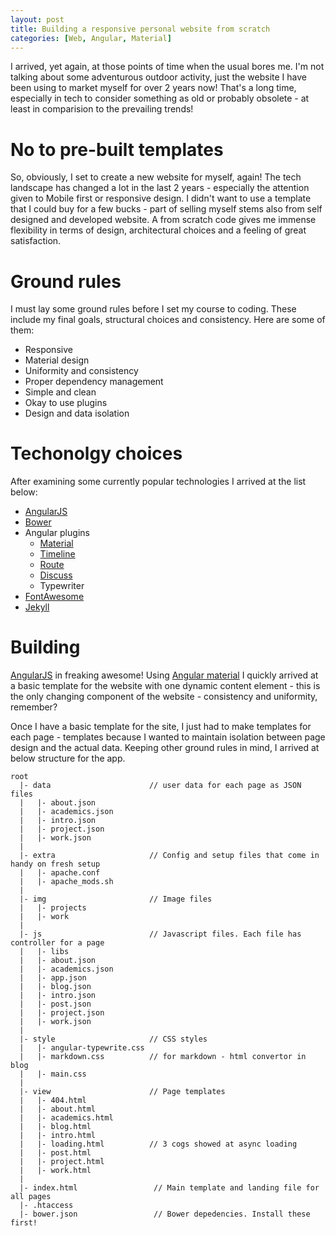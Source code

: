 ```yaml
---
layout: post
title: Building a responsive personal website from scratch
categories: [Web, Angular, Material]
---
```


I arrived, yet again, at those points of time when the usual bores me. I'm not talking about some adventurous outdoor activity, just the website I have been using to market myself for over 2 years now! That's a long time, especially in tech to consider something as old or probably obsolete - at least in comparision to the prevailing trends!

# No to pre-built templates
So, obviously, I set to create a new website for myself, again! The tech landscape has changed a lot in the last 2 years - especially the attention given to Mobile first or responsive design. I didn't want to use a template that I could buy for a few bucks - part of selling myself stems also from self designed and developed website. A from scratch code gives me immense flexibility in terms of design, architectural choices and a feeling of great satisfaction.

# Ground rules
I must lay some ground rules before I set my course to coding. These include my final goals, structural choices and consistency. Here are some of them:

 - Responsive
 - Material design
 - Uniformity and consistency
 - Proper dependency management
 - Simple and clean
 - Okay to use plugins
 - Design and data isolation

# Techonolgy choices
After examining some currently popular technologies I arrived at the list below:

 - [AngularJS][angular]
 - [Bower][bower]
 - Angular plugins
   - [Material][ang-md]
   - [Timeline][ang-tl]
   - [Route][ang-route]
   - [Discuss][discuss]
   - Typewriter
 - [FontAwesome][fa]
 - [Jekyll][jekyll]

# Building 
[AngularJS][angular] in freaking awesome! Using [Angular material][ang-md] I quickly arrived at a basic template for the website with one dynamic content element - this is the only changing component of the website - consistency and uniformity, remember? 

Once I have a basic template for the site, I just had to make templates for each page - templates because I wanted to maintain isolation between page design and the actual data. Keeping other ground rules in mind, I arrived at below structure for the app.

```
root
  |- data                      // user data for each page as JSON files 
  |   |- about.json
  |   |- academics.json
  |   |- intro.json
  |   |- project.json
  |   |- work.json
  |
  |- extra                     // Config and setup files that come in handy on fresh setup
  |   |- apache.conf
  |   |- apache_mods.sh
  |
  |- img                       // Image files
  |   |- projects
  |   |- work
  |
  |- js                        // Javascript files. Each file has controller for a page 
  |   |- libs
  |   |- about.json
  |   |- academics.json
  |   |- app.json
  |   |- blog.json
  |   |- intro.json
  |   |- post.json
  |   |- project.json
  |   |- work.json 
  |
  |- style                     // CSS styles 
  |   |- angular-typewrite.css
  |   |- markdown.css          // for markdown - html convertor in blog
  |   |- main.css
  |
  |- view                      // Page templates
  |   |- 404.html
  |   |- about.html
  |   |- academics.html
  |   |- blog.html
  |   |- intro.html
  |   |- loading.html          // 3 cogs showed at async loading
  |   |- post.html
  |   |- project.html
  |   |- work.html 
  |
  |- index.html                 // Main template and landing file for all pages
  |- .htaccess
  |- bower.json                 // Bower depedencies. Install these first!
```

[angular]: https://angularjs.org/
[ang-md]: https://material.angularjs.org/
[bower]: http://bower.io/
[ang-tl]: https://github.com/rpocklin/angular-timeline
[ang-route]: https://docs.angularjs.org/api/ngRoute/service/$route
[discuss]: https://github.com/michaelbromley/angularUtils/tree/master/src/directives/disqus
[fa]: https://fortawesome.github.io/Font-Awesome/
[jekyll]: https://jekyllrb.com/
